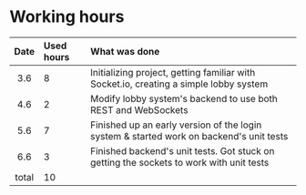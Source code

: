 # Working hours

| Date | Used hours | What was done  |
| :----:|:-----| :-----|
| 3.6 | 8    | Initializing project, getting familiar with Socket.io, creating a simple lobby system |
| 4.6 | 2    | Modify lobby system's backend to use both REST and WebSockets |
| 5.6 | 7    | Finished up an early version of the login system & started work on backend's unit tests |
| 6.6 | 3    | Finished backend's unit tests. Got stuck on getting the sockets to work with unit tests |
| total   | 10   | | 
